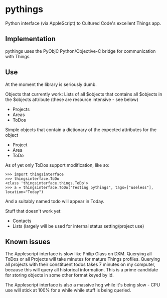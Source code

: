 pythings
========

Python interface (via AppleScript) to Cultured Code's excellent Things app.

Implementation
-------------
pythings uses the PyObjC Python/Objective-C bridge for communication with Things.

Use
-------------

At the moment the library is seriously dumb.

Objects that currently work:
Lists of all $objects that contains all $objects in the $objects attribute (these are resource intensive - see below)
* Projects
* Areas
* ToDos

Simple objects that contain a dictionary of the expected attributes for the object
* Project
* Area
* ToDo

As of yet only ToDos support modification, like so:
```
>>> import thingsinterface
>>> thingsinterface.ToDo
<class 'thingsinterface.things.ToDo'>
>>> a = thingsinterface.ToDo("Testing pythings", tags=["useless"], location="Today")
```
And a suitably named todo will appear in Today.

Stuff that doesn't work yet:
* Contacts
* Lists (largely will be used for internal status setting/project use)

Known issues
-------------

The Applescript interface is slow like Philip Glass on DXM. Querying all ToDos or all Projects will take minutes for mature Things profiles. Querying all projects with their constituent todos takes 7 minutes on my computer, because this will query all historical information. This is a prime candidate for storing objects in some other format keyed by id.

The Applescript interface is also a massive hog while it's being slow - CPU use will stick at 100% for a while while stuff is being queried.

